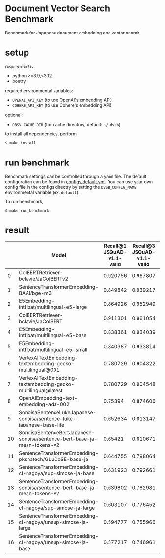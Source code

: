 # Document Vector Search Benchmark

Benchmark for Japanese document embedding and vector search

# setup

requirements:

- python >=3.9,<3.12
- poetry

required environmental variables:

- `OPENAI_API_KEY` (to use OpenAI's embedding API)
- `COHERE_API_KEY` (to use Cohere's embedding API)

optional:

- `DBSV_CACHE_DIR` (for cache directory, default: `~/.dvsb`)

to install all dependencies, perform

```bash
$ make install
```

# run benchmark

Benchmark settings can be controlled through a yaml file. The default configuration can be found in [configs/default.yml](./configs/default.yml).
You can use your own config file in the configs directry by setting the `DVSB_CONFIG_NAME` environmental variable (ex. `default`).

To run benchmark,

```
$ make run_benchmark
```

# result


|    | Model                                                                     |   Recall@1 JSQuAD-v1.1-valid |   Recall@3 JSQuAD-v1.1-valid |   Recall@5 JSQuAD-v1.1-valid |   Recall@10 JSQuAD-v1.1-valid |   Recall@3 MIRACL-v1.0-dev |   Recall@5 MIRACL-v1.0-dev |   Recall@10 MIRACL-v1.0-dev |   Recall@100 MIRACL-v1.0-dev |
|----|---------------------------------------------------------------------------|------------------------------|------------------------------|------------------------------|-------------------------------|----------------------------|----------------------------|-----------------------------|------------------------------|
|  0 | ColBERTRetriever-bclavie/JaColBERTv2                                      |                     0.920756 |                     0.967807 |                     0.976587 |                      0.982665 |                  0.622286  |                   0.713644 |                    0.82424  |                     0.970855 |
|  1 | SentenceTransformerEmbedding-BAAI/bge-m3                                  |                     0.849842 |                     0.939217 |                     0.958577 |                      0.975912 |                  0.686322  |                   0.769516 |                    0.85376  |                     0.980984 |
|  2 | E5Embedding-intfloat/multilingual-e5-large                                |                     0.864926 |                     0.952949 |                     0.965781 |                      0.977488 |                  0.658555  |                   0.741041 |                    0.835273 |                     0.982559 |
|  3 | ColBERTRetriever-bclavie/JaColBERT                                        |                     0.911301 |                     0.961054 |                     0.970059 |                      0.977262 |                  0.555464  |                   0.639378 |                    0.748628 |                     0.933103 |
|  4 | E5Embedding-intfloat/multilingual-e5-base                                 |                     0.838361 |                     0.934039 |                     0.954975 |                      0.972535 |                  0.612025  |                   0.687829 |                    0.798884 |                     0.976868 |
|  5 | E5Embedding-intfloat/multilingual-e5-small                                |                     0.840387 |                     0.933814 |                     0.95385  |                      0.972985 |                  0.59911   |                   0.688636 |                    0.783391 |                     0.972148 |
|  6 | VertexAITextEmbedding-textembedding-gecko-multilingual@001                |                     0.780729 |                     0.904322 |                     0.932463 |                      0.961054 |                  N/A  |                   N/A |                    N/A |                     N/A |
|  7 | VertexAITextEmbedding-textembedding-gecko-multilingual@latest             |                     0.780729 |                     0.904548 |                     0.932238 |                      0.960603 |                  N/A  |                   N/A |                    N/A |                     N/A |
|  8 | OpenAIEmbedding-text-embedding-ada-002                                    |                     0.75394  |                     0.874606 |                     0.906799 |                      0.937866 |                  N/A  |                   N/A |                    N/A |                     N/A |
|  9 | SonoisaSentenceLukeJapanese-sonoisa/sentence-luke-japanese-base-lite      |                     0.652634 |                     0.813147 |                     0.861324 |                      0.908825 |                  0.144617  |                   0.211484 |                    0.297427 |                     0.622732 |
|  10 | SonoisaSentenceBertJapanese-sonoisa/sentence-bert-base-ja-mean-tokens-v2  |                     0.65421  |                     0.810671 |                     0.8629   |                      0.914228 |                  0.170388  |                   0.221441 |                    0.314252 |                     0.660344 |
|  11 | SentenceTransformerEmbedding-pkshatech/GLuCoSE-base-ja                    |                     0.644755 |                     0.798064 |                     0.846466 |                      0.896668 |                  0.472039  |                   0.546962 |                    0.645746 |                     0.861757 |
|  12 | SentenceTransformerEmbedding-cl-nagoya/sup-simcse-ja-base                 |                     0.631923 |                     0.792661 |                     0.848942 |                      0.897118 |                  0.136905  |                   0.185814 |                    0.26734  |                     0.590408 |
| 13 | SentenceTransformerEmbedding-sonoisa/sentence-bert-base-ja-mean-tokens-v2 |                     0.639802 |                     0.782981 |                     0.841288 |                      0.894867 |                  0.203452  |                   0.26437  |                    0.357611 |                     0.708596 |
| 14 | SentenceTransformerEmbedding-cl-nagoya/sup-simcse-ja-large                |                     0.603107 |                     0.776452 |                     0.833408 |                      0.889239 |                  0.154618  |                   0.202999 |                    0.293636 |                     0.584585 |
| 15 | SentenceTransformerEmbedding-cl-nagoya/unsup-simcse-ja-large              |                     0.594777 |                     0.755966 |                     0.8181   |                      0.879559 |                  0.102252  |                   0.142104 |                    0.218686 |                     0.52806  |
| 16 | SentenceTransformerEmbedding-cl-nagoya/unsup-simcse-ja-base               |                     0.577217 |                     0.746961 |                     0.804142 |                      0.870779 |                  0.0963266 |                   0.121559 |                    0.195299 |                     0.500001 |
